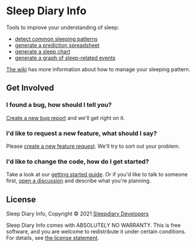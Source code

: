 # Sleep Diary Info

Tools to improve your understanding of sleep:

- [detect common sleeping patterns](src/patterns.js)
- [generate a prediction spreadsheet](src/prediction-spreadsheet.js)
- [generate a sleep chart](src/sleep-chart.js)
- [generate a graph of sleep-related events](src/event-graph.js)

[The wiki](https://github.com/sleepdiary/info/wiki) has more information about how to manage your sleeping pattern.

## Get Involved

### I found a bug, how should I tell you?

[Create a new bug report](https://github.com/sleepdiary/info/issues/new?assignees=&labels=&template=bug_report.md&title=) and we'll get right on it.

### I'd like to request a new feature, what should I say?

Please [create a new feature request](https://github.com/sleepdiary/info/issues/new?assignees=&labels=&template=feature_request.md&title=).  We'll try to sort out your problem.

### I'd like to change the code, how do I get started?

Take a look at our [getting started guide](https://github.com/sleepdiary/docs/blob/main/development/getting-started.md).  Or if you'd like to talk to someone first, [open a discussion](https://github.com/sleepdiary/sleepdiary.github.io/discussions) and describe what you're planning.

## License

Sleep Diary Info, Copyright © 2021 [Sleepdiary Developers](mailto:sleepdiary@pileofstuff.org)

Sleep Diary Info comes with ABSOLUTELY NO WARRANTY.  This is free software, and you are welcome to redistribute it under certain conditions.  For details, see [the license statement](LICENSE).
